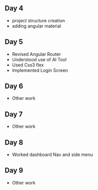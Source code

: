 ## Day 4
- project structure creation
- adding angular material

## Day 5
- Revised Angular Router
- Understood use of AI Tool
- Used Css3 flex
- Implemented Login Screen

## Day 6
-  Other work

## Day 7
- Other work

## Day 8
- Worked dashboard Nav and side menu

## Day 9
- Other work